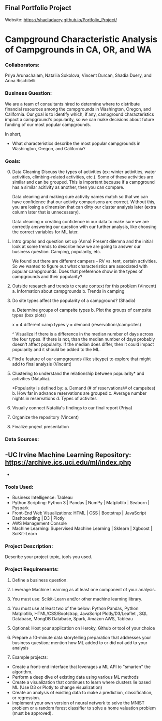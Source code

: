 ## Final Portfolio Project

Website: https://shadiaduery.github.io/Portfolio_Project/

# Campground Characteristic Analysis of Campgrounds in CA, OR, and WA

### Collaborators: 
Priya Arunachalam, Nataliia Sokolova, Vincent Durcan, Shadia Duery, and Anna Rischitelli

### Business Question:
We are a team of consultants hired to determine where to distribute financial resources among the campgrounds in Washington, Oregon, and California. Our goal is to identify which, if any, campground characteristics impact a campground's popularity, so we can make decisions about future funding of our most popular campgrounds.

In short,
- What characteristics describe the most popular campgrounds in Washington, Oregon, and California?

### Goals:
0. Data Cleaning
    Discuss the types of activities (ex: winter activities, water activities, climbing-related activities, etc.). Some of these activities are similar and can be grouped. This is important because if a campground has a similar acitivity as another, then you can compare. 

    Data cleaning and making sure activity names match so that we can have confidence that our activity comparisons are correct. Without this, you are losing a dimension that can dirty our cluster analysis later (extra column later that is unnecessary). 

    Data cleaning = creating confidence in our data to make sure we are correctly answering our question with our further analysis, like choosing the correct variables for ML later.

1. Intro graphs and question set up (Anna)
    Present dilemna and the initial look at some trends to describe how we are going to answer our business question. Camping, popularity, etc.
    
    We found out there are different campers - RV vs. tent, certain activities. So we wanted to figure out what characteristics are associated with popular campgrounds. Does that preference show in the types of campgrounds and their popularity?

2. Outside research and trends to create context for this problem (Vincent)
    a. Information about campgrounds
    b. Trends in camping

3. Do site types affect the popularity of a campground? (Shadia)

    a. Determine groups of campsite types
    b. Plot the groups of campsite types (box plots)

    x = 4 different camp types
    y = demand (reservations/campsites)

    ^ Visualize if there is a difference in the median number of days across the four types. If there is not, than the median number of days probably doesn't affect popularity. If the median does differ, then it could impact popularity and it should be added to the ML.

4. Find a feature of our campgrounds (like siteype) to explore that might add to final analysis (Vincent)

5. Clustering to understand the relationship between popularity* and activities (Nataliia). 

    *Popularity is defined by:
        a. Demand (# of reservations/# of campsites)
        b. How far in advance reservations are grouped
        c. Average number nights in reservations
        d. Types of activites

6. Visually connect Nataliia's findings to our final report (Priya)

7. Organize the repository (Vincent)

8. Finalize project presentation


### Data Sources:
-UC Irvine Machine Learning Repository: https://archive.ics.uci.edu/ml/index.php
-
-

### Tools Used:
- Business Intelligence: Tableau
- Python Scripting: Python 3 | Pandas | NumPy | Matplotlib | Seaborn | Pyspark
- Front-End Web Visualizations: HTML | CSS | Bootstrap | JavaScript Dashboarding | D3 | Plotly
- AWS Management Console
- Machine Learning: Supervised Machine Learning | Sklearn | Xgboost | SciKit-Learn 

### Project Description:

Describe your project topic, tools you used. 

### Project Requirements:

1) Define a business question.

2) Leverage Machine Learning as at least one component of your analysis.

3) You must use: Scikit-Learn and/or other machine learning library.

4) You must use at least two of the below:
Python Pandas, Python Matplotlib, HTML/CSS/Bootstrap, JavaScript Plotly/D3/Leaflet , SQL Database, MongDB Database, Spark, Amazon AWS, Tableau

5) Optional: Host your application on Heroky, Github or tool of your choice

6) Prepare a 10-minute data storytelling preparation that addresses your business question; mention how ML added to or did not add to your analysis

7) Example projects:
- Create a front-end interface that leverages a ML API to "smarten" the algorithm.
- Perform a deep dive of existing data using various ML methods
- Create a visualization that continues to learn where clusters lie based ML (Use D3 or Plotly to change visualization)
- Create an analysis of existing data to make a prediction, classification, or regression.
- Implement your own version of neural network to solve the MNIST problem or a random forest classifier to solve a home valuation problem (must be approved).

